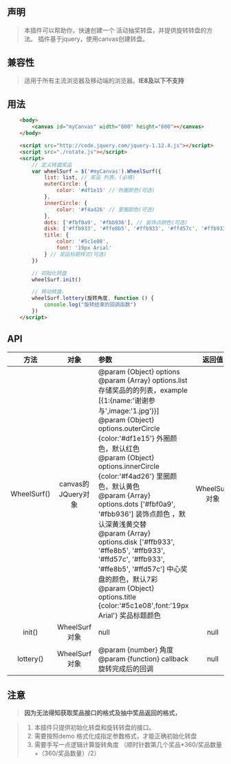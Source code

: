 ## 声明
> 本插件可以帮助你，快速创建一个 活动抽奖转盘，并提供旋转转盘的方法。
> 插件基于jquery，使用canvas创建转盘。
## 兼容性
> 适用于所有主流浏览器及移动端的浏览器。**IE8及以下不支持**
## 用法
```html
    <body>
        <canvas id="myCanvas" width="600" height="600"></canvas>
    </body>

    <script src="http://code.jquery.com/jquery-1.12.4.js"></script>
    <script src="./rotate.js"></script>
    <script>
        // 定义转盘奖品
        var wheelSurf = $('#myCanvas').WheelSurf({
            list: list, // 奖品 列表，(必填)
            outerCircle: {
                color: '#df1e15' // 外圈颜色(可选)
            },
            innerCircle: {
                color: '#f4ad26' // 里圈颜色(可选)
            },
            dots: ['#fbf0a9', '#fbb936'], // 装饰点颜色(可选)
            disk: ['#ffb933', '#ffe8b5', '#ffb933', '#ffd57c', '#ffb933', '#ffe8b5', '#ffd57c'], //中心奖盘的颜色，默认7彩(可选)
            title: {
                color: '#5c1e08',
                font: '19px Arial'
            } // 奖品标题样式(可选)
        })

        // 初始化转盘
        wheelSurf.init()

        // 转动转盘，
        wheelSurf.lottery(旋转角度, function () {
            console.log("旋转结束的回调函数")
        })
    </script>
```
## API

|方法|对象|参数|返回值|
|:-:|:-:|:-|:-:|
|WheelSurf()|canvas的JQuery对象|  @param {Object} options<br>@param {Array}  options.list  存储奖品的的列表，example [{1:{name:'谢谢参与',image:'1.jpg'}}]<br>@param {Object} options.outerCircle {color:'#df1e15'} 外圈颜色，默认红色<br>@param {Object} options.innerCircle {color:'#f4ad26'} 里圈颜色，默认黄色<br>@param {Array}  options.dots ['#fbf0a9', '#fbb936'] 装饰点颜色 ，默认深黄浅黄交替<br>@param {Array}  options.disk ['#ffb933', '#ffe8b5', '#ffb933', '#ffd57c', '#ffb933', '#ffe8b5', '#ffd57c'] 中心奖盘的颜色，默认7彩<br>@param {Object} options.title {color:'#5c1e08',font:'19px Arial'} 奖品标题颜色| WheelSurf对象 |
|init()|WheelSurf对象|null|null|
|lottery()|WheelSurf对象|@param {number} 角度<br> @param {function} callback 旋转完成后的回调|null|


## 注意

> **因为无法得知获取奖品接口的格式及抽中奖品返回的格式，**

> 1. 本插件只提供初始化转盘和旋转转盘的接口。
> 2. 需要按照demo 格式化成指定参数格式，才能正确初始化转盘
> 3. 需要手写一点逻辑计算旋转角度 （顺时针数第几个奖品*360/奖品数量+（360/奖品数量）/2）


